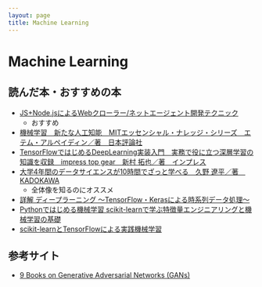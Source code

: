 ```yaml
---
layout: page
title: Machine Learning
---
```


# Machine Learning

## 読んだ本・おすすめの本

* [JS+Node.jsによるWebクローラー/ネットエージェント開発テクニック](https://bookworm.improve-future.com/book/17003)
    * おすすめ
* [機械学習　新たな人工知能　MITエッセンシャル・ナレッジ・シリーズ　エテム・アルペイディン／著　日本評論社](https://bookworm.improve-future.com/book/22552)
* [TensorFlowではじめるDeepLearning実装入門　実務で役に立つ深層学習の知識を収録　impress top gear　新村 拓也／著　インプレス](https://hb.afl.rakuten.co.jp/hgc/06aee009.253cac17.06aee00a.adcce669/?pc=https%3A%2F%2Fitem.rakuten.co.jp%2Fbook%2F15334891%2F&m=http%3A%2F%2Fm.rakuten.co.jp%2Fbook%2Fi%2F18984956%2F&link_type=text&ut=eyJwYWdlIjoiaXRlbSIsInR5cGUiOiJ0ZXh0Iiwic2l6ZSI6IjI0MHgyNDAiLCJuYW0iOjEsIm5hbXAiOiJyaWdodCIsImNvbSI6MSwiY29tcCI6ImxlZnQiLCJwcmljZSI6MCwiYm9yIjoxLCJjb2wiOjAsImJidG4iOjF9)
* [大学4年間のデータサイエンスが10時間でざっと学べる　久野 遼平／著　KADOKAWA]()
   * 全体像を知るのにオススメ
* [詳解 ディープラーニング 〜TensorFlow・Kerasによる時系列データ処理〜](https://bookworm.improve-future.com/book/22553)
* [Pythonではじめる機械学習 scikit-learnで学ぶ特徴量エンジニアリングと機械学習の基礎](https://hb.afl.rakuten.co.jp/hgc/06aee009.253cac17.06aee00a.adcce669/?pc=https%3A%2F%2Fitem.rakuten.co.jp%2Fbook%2F14919364%2F&m=http%3A%2F%2Fm.rakuten.co.jp%2Fbook%2Fi%2F18584469%2F&link_type=hybrid_url&ut=eyJwYWdlIjoiaXRlbSIsInR5cGUiOiJoeWJyaWRfdXJsIiwic2l6ZSI6IjI0MHgyNDAiLCJuYW0iOjEsIm5hbXAiOiJyaWdodCIsImNvbSI6MSwiY29tcCI6ImRvd24iLCJwcmljZSI6MSwiYm9yIjoxLCJjb2wiOjEsImJidG4iOjEsInByb2QiOjB9)
* [scikit-learnとTensorFlowによる実践機械学習](https://hb.afl.rakuten.co.jp/hgc/06aee009.253cac17.06aee00a.adcce669/?pc=https%3A%2F%2Fitem.rakuten.co.jp%2Fbook%2F15399143%2F&m=http%3A%2F%2Fm.rakuten.co.jp%2Fbook%2Fi%2F19059259%2F&link_type=hybrid_url&ut=eyJwYWdlIjoiaXRlbSIsInR5cGUiOiJoeWJyaWRfdXJsIiwic2l6ZSI6IjI0MHgyNDAiLCJuYW0iOjEsIm5hbXAiOiJyaWdodCIsImNvbSI6MSwiY29tcCI6ImRvd24iLCJwcmljZSI6MSwiYm9yIjoxLCJjb2wiOjEsImJidG4iOjEsInByb2QiOjB9)

## 参考サイト

* [9 Books on Generative Adversarial Networks (GANs)](https://machinelearningmastery.com/books-on-generative-adversarial-networks-gans/)
